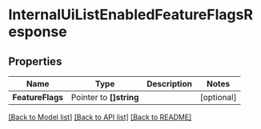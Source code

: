 # InternalUiListEnabledFeatureFlagsResponse


## Properties

Name | Type | Description | Notes
------------ | ------------- | ------------- | -------------
**FeatureFlags** | Pointer to **[]string** |  | [optional] 





[[Back to Model list]](../README.md#documentation-for-models) [[Back to API list]](../README.md#documentation-for-api-endpoints) [[Back to README]](../README.md)


